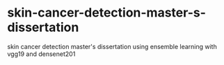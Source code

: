 # skin-cancer-detection-master-s-dissertation
skin cancer detection master's dissertation using ensemble learning with vgg19 and densenet201 

